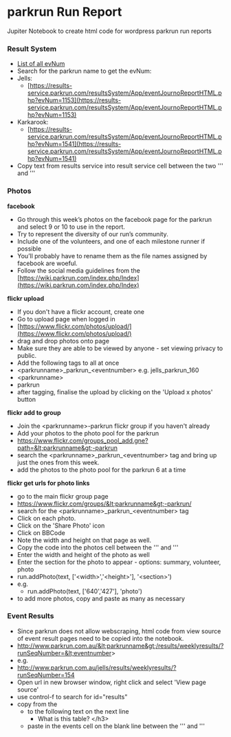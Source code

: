 parkrun Run Report
=======
Jupiter Notebook to create html code for wordpress parkrun run reports

### Result System
* [List of all evNum](https://results-service.parkrun.com/resultsSystem/App/eventJournoReportHTML.php)
* Search for the parkrun name to get the evNum:
* Jells: 
  * [https://results-service.parkrun.com/resultsSystem/App/eventJournoReportHTML.php?evNum=1153](https://results-service.parkrun.com/resultsSystem/App/eventJournoReportHTML.php?evNum=1153) 
* Karkarook:
  * [https://results-service.parkrun.com/resultsSystem/App/eventJournoReportHTML.php?evNum=1541](https://results-service.parkrun.com/resultsSystem/App/eventJournoReportHTML.php?evNum=1541)  
* Copy text from results service into result service cell between the two ''' and '''

### Photos 
**facebook**
* Go through this week’s photos on the facebook page for the parkrun and select 9 or 10 to use in the report. 
* Try to represent the diversity of our run’s community. 
* Include one of the volunteers, and one of each milestone runner if possible
* You’ll probably have to rename them as the file names assigned by facebook are woeful.
* Follow the social media guidelines from the [https://wiki.parkrun.com/index.php/Index](https://wiki.parkrun.com/index.php/Index)

**flickr upload**  
* If you don't have a flickr account, create one
* Go to upload page when logged in
* [https://www.flickr.com/photos/upload/](https://www.flickr.com/photos/upload/)
* drag and drop photos onto page
* Make sure they are able to be viewed by anyone - set viewing privacy to public.
* Add the following tags to all at once 
* &lt;parkrunname&gt;\_parkrun\_&lt;eventnumber&gt; e.g. jells\_parkrun\_160
* &lt;parkrunname&gt;
* parkrun
* after tagging, finalise the upload by clicking on the 'Upload x photos' button

**flickr add to group**   
* Join the &lt;parkrunname&gt;-parkrun flickr group if you haven't already
* Add your photos to the photo pool for the parkrun 
* https://www.flickr.com/groups_pool_add.gne?path=&lt;parkrunname&gt;-parkrun
* search the &lt;parkrunname&gt;\_parkrun\_&lt;eventnumber&gt; tag and bring up just the ones from this week.
* add the photos to the photo pool for the parkrun 6 at a time

**flickr get urls for photo links**   
* go to the main flickr group page
* https://www.flickr.com/groups/&lt;parkrunname&gt;-parkrun/
* search for the &lt;parkrunname&gt;\_parkrun\_&lt;eventnumber&gt; tag
* Click on each photo. 
* Click on the 'Share Photo' icon
* Click on BBCode
* Note the width and height on that page as well.
* Copy the code into the photos cell between the ''' and '''
* Enter the width and height of the photo as well
* Enter the section for the photo to appear - options: summary, volunteer, photo
* run.addPhoto(text, ['&lt;width&gt;','&lt;height&gt;'], '&lt;section&gt;')
* e.g. 
  * run.addPhoto(text, ['640','427'], 'photo')
* to add more photos, copy and paste as many as necessary

### Event Results
* Since parkrun does not allow webscraping, html code from view source of event result pages need to be copied into the notebook.
* http://www.parkrun.com.au/&lt;parkrunname&gt;/results/weeklyresults/?runSeqNumber=&lt;eventnumber&gt;
* e.g.
* http://www.parkrun.com.au/jells/results/weeklyresults/?runSeqNumber=154
* Open url in new browser window, right click and select 'View page source'
* use control-f to search for  id="results"
* copy from the 
  * <table class="sortable" id="results" 
* to the following text on the next line
  * What is this table? &lt;/h3&gt; 
* paste in the events cell on the blank line between the ''' and '''


